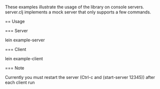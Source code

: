 These examples illustrate the usage of the library on
console servers. server.clj implements a mock server that only supports
a few commands.

== Usage

=== Server

lein example-server

=== Client

lein example-client

=== Note

Currently you must restart the server (Ctrl-c and (start-server 12345))
after each client run
